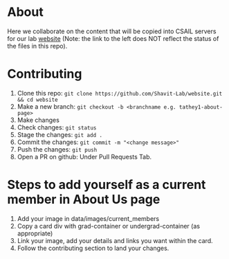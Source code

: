 # About
Here we collaborate on the content that will be copied into CSAIL servers for our lab [website](https://shavitlab.csail.mit.edu/) (Note: the link to the left does NOT reflect the status of the files in this repo).

# Contributing
1. Clone this repo: `git clone https://github.com/Shavit-Lab/website.git && cd website`
2. Make a new branch: `git checkout -b <branchname e.g. tathey1-about-page>`
3. Make changes
4. Check changes: `git status`
5. Stage the changes: `git add .`
6. Commit the changes: `git commit -m "<change message>"`
7. Push the changes: `git push`
8. Open a PR on github: Under Pull Requests Tab.


# Steps to add yourself as a current member in About Us page
1. Add your image in data/images/current_members
2. Copy a card div with grad-container or undergrad-container (as appropriate)
3. Link your image, add your details and links you want within the card.
4. Follow the contributing section to land your changes.